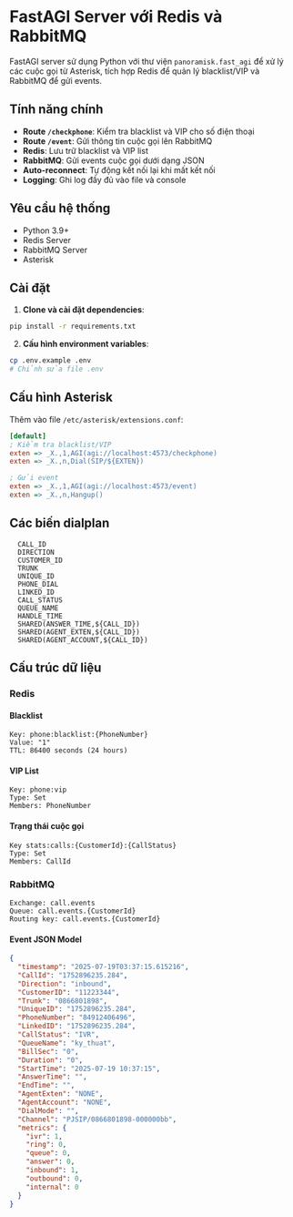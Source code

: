 # FastAGI Server với Redis và RabbitMQ

FastAGI server sử dụng Python với thư viện `panoramisk.fast_agi` để xử lý các cuộc gọi từ Asterisk, tích hợp Redis để quản lý blacklist/VIP và RabbitMQ để gửi events.

## Tính năng chính

- **Route `/checkphone`**: Kiểm tra blacklist và VIP cho số điện thoại
- **Route `/event`**: Gửi thông tin cuộc gọi lên RabbitMQ
- **Redis**: Lưu trữ blacklist và VIP list
- **RabbitMQ**: Gửi events cuộc gọi dưới dạng JSON
- **Auto-reconnect**: Tự động kết nối lại khi mất kết nối
- **Logging**: Ghi log đầy đủ vào file và console

## Yêu cầu hệ thống

- Python 3.9+
- Redis Server
- RabbitMQ Server
- Asterisk

## Cài đặt

1. **Clone và cài đặt dependencies**:
```bash
pip install -r requirements.txt
```

2. **Cấu hình environment variables**:
```bash
cp .env.example .env
# Chỉnh sửa file .env
```

## Cấu hình Asterisk

Thêm vào file `/etc/asterisk/extensions.conf`:

```ini
[default]
; Kiểm tra blacklist/VIP
exten => _X.,1,AGI(agi://localhost:4573/checkphone)
exten => _X.,n,Dial(SIP/${EXTEN})

; Gửi event
exten => _X.,1,AGI(agi://localhost:4573/event)
exten => _X.,n,Hangup()
```
## Các biến dialplan
```
  CALL_ID
  DIRECTION
  CUSTOMER_ID
  TRUNK
  UNIQUE_ID
  PHONE_DIAL
  LINKED_ID
  CALL_STATUS
  QUEUE_NAME
  HANDLE_TIME
  SHARED(ANSWER_TIME,${CALL_ID})
  SHARED(AGENT_EXTEN,${CALL_ID})
  SHARED(AGENT_ACCOUNT,${CALL_ID})
```
## Cấu trúc dữ liệu
### Redis
#### Blacklist
```
Key: phone:blacklist:{PhoneNumber}
Value: "1"
TTL: 86400 seconds (24 hours)
```

#### VIP List
```
Key: phone:vip
Type: Set
Members: PhoneNumber
```
#### Trạng thái cuộc gọi
```
Key stats:calls:{CustomerId}:{CallStatus}
Type: Set
Members: CallId
```

### RabbitMQ

```
Exchange: call.events
Queue: call.events.{CustomerId}
Routing key: call.events.{CustomerId}
```
#### Event JSON Model

```json
{
  "timestamp": "2025-07-19T03:37:15.615216",
  "CallId": "1752896235.284",
  "Direction": "inbound",
  "CustomerID": "11223344",
  "Trunk": "0866801898",
  "UniqueID": "1752896235.284",
  "PhoneNumber": "84912406496",
  "LinkedID": "1752896235.284",
  "CallStatus": "IVR",
  "QueueName": "ky_thuat",
  "BillSec": "0",
  "Duration": "0",
  "StartTime": "2025-07-19 10:37:15",
  "AnswerTime": "",
  "EndTime": "",
  "AgentExten": "NONE",
  "AgentAccount": "NONE",
  "DialMode": "",
  "Channel": "PJSIP/0866801898-000000bb",
  "metrics": {
    "ivr": 1,
    "ring": 0,
    "queue": 0,
    "answer": 0,
    "inbound": 1,
    "outbound": 0,
    "internal": 0
  }
}
```
